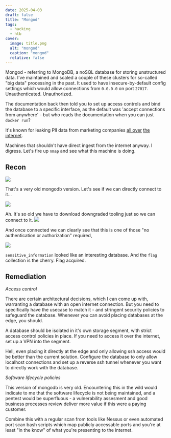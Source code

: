 ```yaml
---
date: 2025-04-03
draft: false
title: "Mongod"
tags:
  - hacking
  - htb
cover:
  image: title.png
  alt: "mongod"
  caption: "mongod"
  relative: false
---
```


Mongod - referring to MongoDB, a noSQL database for storing unstructured data. I've maintained and scaled a couple of these clusters for so-called "big data" processing in the past. It used to have insecure-by-default config settings which would allow connections from `0.0.0.0` on port `27017`. Unauthenticated. Unauthorized.

The documentation back then told you to set up access controls and bind the database to a specific interface, as the default was 'accept connections from anywhere' - but who reads the documentation when you can just `docker run`?

It's known for leaking PII data from marketing companies [all over](https://www.zdnet.com/article/mongodb-server-leaks-11-million-user-records-from-e-marketing-service/) [the](https://www.hipaajournal.com/5-million-records-exposed-due-to-unsecured-mongodb-marketing-database/) [internet](https://techhq.com/2019/05/massive-mongodb-database-leak-a-data-security-wakeup-call/).

Machines that shouldn't have direct ingest from the internet anyway. I digress. Let's fire up `nmap` and see what this machine is doing.

## Recon

![](mongod-01.png)

That's a very old mongodb version. Let's see if we can directly connect to it...

![](mongod-02.png)


Ah. It's so old we have to download downgraded tooling just so we can connect to it.
![](mongod-03.png)

And once connected we can clearly see that this is one of those "no authentication or authorization" required, 

![](mongod-04.png)

`sensitive_information` looked like an interesting database. And the `flag` collection is the cherry. Flag acquired.


## Remediation

*Access control*

There are certain architectural decisions, which I can come up with, warranting a database with an open internet connection. But you need to specifically have the usecase to match it - and stringent security policies to safeguard the database. Whenever you can avoid placing databases at the edge, you should.

A database should be isolated in it's own storage segment, with strict access control policies in place. If you need to access it over the internet, set up a VPN into the segment. 

Hell, even placing it directly at the edge and only allowing ssh access would be better than the current solution. Configure the database to only allow localhost connections and set up a reverse ssh tunnel whenever you want to directly work with the database.

*Software lifecycle policies*

This version of mongodb is very old. Encountering this in the wild would indicate to me that the software lifecycle is not being maintained, and a pentest would be superfluous - a vulnerability assesment and good business processes review deliver more value if this were a paying customer.

Combine this with a regular scan from tools like Nessus or even automated port scan bash scripts which map publicly accessable ports and you're at least "in the know" of what you're presenting to the internet.